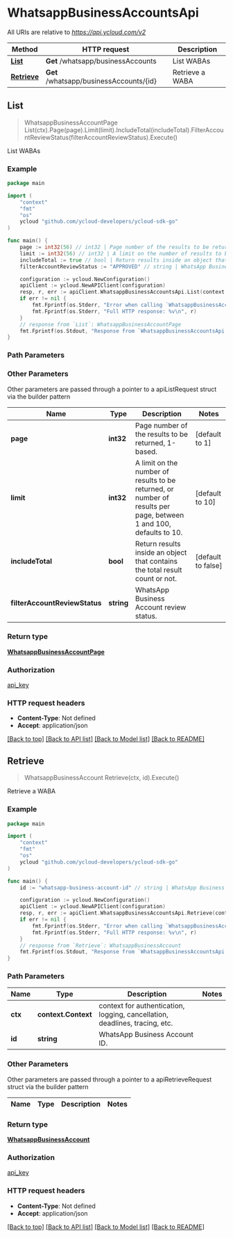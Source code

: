 # WhatsappBusinessAccountsApi

All URIs are relative to *https://api.ycloud.com/v2*

Method | HTTP request | Description
------------- | ------------- | -------------
[**List**](WhatsappBusinessAccountsApi.md#List) | **Get** /whatsapp/businessAccounts | List WABAs
[**Retrieve**](WhatsappBusinessAccountsApi.md#Retrieve) | **Get** /whatsapp/businessAccounts/{id} | Retrieve a WABA



## List

> WhatsappBusinessAccountPage List(ctx).Page(page).Limit(limit).IncludeTotal(includeTotal).FilterAccountReviewStatus(filterAccountReviewStatus).Execute()

List WABAs



### Example

```go
package main

import (
    "context"
    "fmt"
    "os"
    ycloud "github.com/ycloud-developers/ycloud-sdk-go"
)

func main() {
    page := int32(56) // int32 | Page number of the results to be returned, 1-based. (optional) (default to 1)
    limit := int32(56) // int32 | A limit on the number of results to be returned, or number of results per page, between 1 and 100, defaults to 10. (optional) (default to 10)
    includeTotal := true // bool | Return results inside an object that contains the total result count or not. (optional) (default to false)
    filterAccountReviewStatus := "APPROVED" // string | WhatsApp Business Account review status. (optional)

    configuration := ycloud.NewConfiguration()
    apiClient := ycloud.NewAPIClient(configuration)
    resp, r, err := apiClient.WhatsappBusinessAccountsApi.List(context.Background()).Page(page).Limit(limit).IncludeTotal(includeTotal).FilterAccountReviewStatus(filterAccountReviewStatus).Execute()
    if err != nil {
        fmt.Fprintf(os.Stderr, "Error when calling `WhatsappBusinessAccountsApi.List``: %v\n", err)
        fmt.Fprintf(os.Stderr, "Full HTTP response: %v\n", r)
    }
    // response from `List`: WhatsappBusinessAccountPage
    fmt.Fprintf(os.Stdout, "Response from `WhatsappBusinessAccountsApi.List`: %v\n", resp)
}
```

### Path Parameters



### Other Parameters

Other parameters are passed through a pointer to a apiListRequest struct via the builder pattern


Name | Type | Description  | Notes
------------- | ------------- | ------------- | -------------
 **page** | **int32** | Page number of the results to be returned, 1-based. | [default to 1]
 **limit** | **int32** | A limit on the number of results to be returned, or number of results per page, between 1 and 100, defaults to 10. | [default to 10]
 **includeTotal** | **bool** | Return results inside an object that contains the total result count or not. | [default to false]
 **filterAccountReviewStatus** | **string** | WhatsApp Business Account review status. | 

### Return type

[**WhatsappBusinessAccountPage**](WhatsappBusinessAccountPage.md)

### Authorization

[api_key](../README.md#api_key)

### HTTP request headers

- **Content-Type**: Not defined
- **Accept**: application/json

[[Back to top]](#) [[Back to API list]](../README.md#documentation-for-api-endpoints)
[[Back to Model list]](../README.md#documentation-for-models)
[[Back to README]](../README.md)


## Retrieve

> WhatsappBusinessAccount Retrieve(ctx, id).Execute()

Retrieve a WABA



### Example

```go
package main

import (
    "context"
    "fmt"
    "os"
    ycloud "github.com/ycloud-developers/ycloud-sdk-go"
)

func main() {
    id := "whatsapp-business-account-id" // string | WhatsApp Business Account ID.

    configuration := ycloud.NewConfiguration()
    apiClient := ycloud.NewAPIClient(configuration)
    resp, r, err := apiClient.WhatsappBusinessAccountsApi.Retrieve(context.Background(), id).Execute()
    if err != nil {
        fmt.Fprintf(os.Stderr, "Error when calling `WhatsappBusinessAccountsApi.Retrieve``: %v\n", err)
        fmt.Fprintf(os.Stderr, "Full HTTP response: %v\n", r)
    }
    // response from `Retrieve`: WhatsappBusinessAccount
    fmt.Fprintf(os.Stdout, "Response from `WhatsappBusinessAccountsApi.Retrieve`: %v\n", resp)
}
```

### Path Parameters


Name | Type | Description  | Notes
------------- | ------------- | ------------- | -------------
**ctx** | **context.Context** | context for authentication, logging, cancellation, deadlines, tracing, etc.
**id** | **string** | WhatsApp Business Account ID. | 

### Other Parameters

Other parameters are passed through a pointer to a apiRetrieveRequest struct via the builder pattern


Name | Type | Description  | Notes
------------- | ------------- | ------------- | -------------


### Return type

[**WhatsappBusinessAccount**](WhatsappBusinessAccount.md)

### Authorization

[api_key](../README.md#api_key)

### HTTP request headers

- **Content-Type**: Not defined
- **Accept**: application/json

[[Back to top]](#) [[Back to API list]](../README.md#documentation-for-api-endpoints)
[[Back to Model list]](../README.md#documentation-for-models)
[[Back to README]](../README.md)

